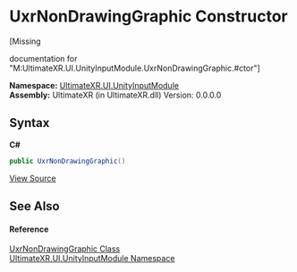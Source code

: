 # UxrNonDrawingGraphic Constructor 
 

\[Missing <summary> documentation for "M:UltimateXR.UI.UnityInputModule.UxrNonDrawingGraphic.#ctor"\]

**Namespace:**&nbsp;<a href="N_UltimateXR_UI_UnityInputModule">UltimateXR.UI.UnityInputModule</a><br />**Assembly:**&nbsp;UltimateXR (in UltimateXR.dll) Version: 0.0.0.0

## Syntax

**C#**<br />
``` C#
public UxrNonDrawingGraphic()
```

<a href="UltimateXR/Scripts/UI/UnityInputModule/UxrNonDrawingGraphic.cs" rel="noopener noreferrer" title="View the source code">View Source</a><br />

## See Also


#### Reference
<a href="T_UltimateXR_UI_UnityInputModule_UxrNonDrawingGraphic">UxrNonDrawingGraphic Class</a><br /><a href="N_UltimateXR_UI_UnityInputModule">UltimateXR.UI.UnityInputModule Namespace</a><br />